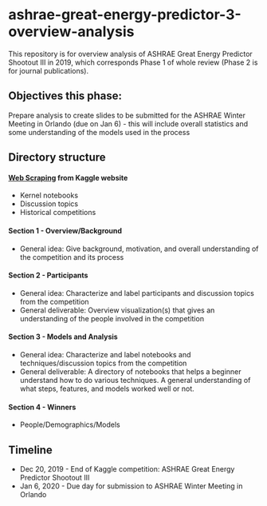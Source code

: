 # ashrae-great-energy-predictor-3-overview-analysis

This repository is for overview analysis of ASHRAE Great Energy Predictor Shootout III in 2019, which corresponds Phase 1 of whole review (Phase 2 is for journal publications).

## Objectives this phase:
Prepare analysis to create slides to be submitted for the ASHRAE Winter Meeting in Orlando (due on Jan 6) - this will include overall statistics and some understanding of the models used in the process

## Directory structure
#### [Web Scraping](WebScraping) from Kaggle website
   * Kernel notebooks
   * Discussion topics
   * Historical competitions

#### Section 1 - Overview/Background
   * General idea: Give background, motivation, and overall understanding of the competition and its process

#### Section 2 - Participants
   * General idea: Characterize and label participants and discussion topics from the competition
   * General deliverable: Overview visualization(s) that gives an understanding of the people involved in the competition 

#### Section 3 - Models and Analysis
   * General idea: Characterize and label notebooks and techniques/discussion topics from the competition
   * General deliverable: A directory of notebooks that helps a beginner understand how to do various techniques. A general understanding of what steps, features, and models worked well or not.

#### Section 4 - Winners
   * People/Demographics/Models

## Timeline
- Dec 20, 2019 - End of Kaggle competition: ASHRAE Great Energy Predictor Shootout III
- Jan 6, 2020 - Due day for submission to ASHRAE Winter Meeting in Orlando









